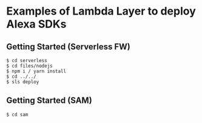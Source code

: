 # Examples of Lambda Layer to deploy Alexa SDKs

## Getting Started (Serverless FW)

```
$ cd serverless
$ cd files/nodejs
$ npm i / yarn install
$ cd ../../
$ sls deploy
```

## Getting Started (SAM)

```
$ cd sam
```